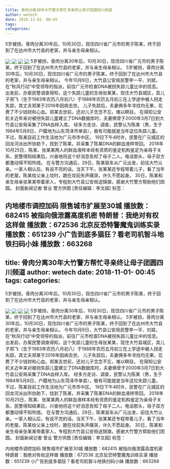 ```yaml
---
title: 骨肉分离30年大竹警方帮忙寻亲终让母子团圆四川频道
author: wetech
date: 2018-11-01- 00:45
tags: 
categories: 
---
```

5岁被拐，骨肉分离30年后，10月30日，现住四川省广元市的男子陈某，终于回到了在达州市大竹县的老家，并与亲生母亲相认。
<!-- more -->
                
<img align="center" border="0" src="http://p0.ifengimg.com/a/2018_44/829741f7b727f0d_size55_w540_h405.jpg" />
                
<img align="center" border="0" src="http://p2.ifengimg.com/a/2018_44/275d6e46e46defa_size32_w540_h405.jpg" />
                
<img align="center" border="0" src="http://p1.ifengimg.com/a/2018_44/664270d3ce7a6f5_size47_w540_h720.jpg" />
            
<img align="center" border="0" src="http://p2.ifengimg.com/a/2016/0810/204c433878d5cf9size1_w16_h16.png" />
5岁被拐，骨肉分离30年后，10月30日，现住四川省广元市的男子陈某，终于回到了在达州市大竹县的老家，并与亲生母亲相认。
5岁被拐，骨肉分离30年后，10月30日，现住四川省广元市的男子陈某，终于回到了在达州市大竹县的老家，并与亲生母亲相认。
今年10月9日，大竹县公安局民警李一平、刘斌，在“秋风行动”中受领导的指派，前往广元市检查DNA被拐失踪儿童比中的信息。出发前，办案民警调查得知，这个失踪儿童的生母张某某，现住大竹县城区，其儿子郑飞（生于1983年农历八月初八）于1988年农历五月初三在上学途中被人拐走失踪，其丈夫郑某于2016年因病去世。
儿子失踪后，夫妻俩多年寻找均无果，花费了不少钱财和心血。郑某去世前，还对儿子念念不忘，难以瞑目。
在得知公安机关近年来对被拐失踪儿童建立了DNA数据库时，夫妻俩曾于2000年3月7日到大竹县公安局采集了DNA血样入库。
经多方走访、调查，民警认为陈某（男，生于1984年5月8日，户籍地为山东菏泽市单县），极有可能就是当年这位失踪儿童。不过，陈某目前工作生活地为广元市市中区。
19日下午4时许，民警在广元城区的回龙河派出所协助下，找到了陈某，并采集了陈某DNA的鲜血液样带回。
2018年10月25日，陈某、张某某两人的鲜血液样本经有资质的鉴定机构鉴定为亲母子关系，民警得知结果后，兴奋地将这个好消息告知了母子二人。电话那头，母子双方都激动得不知所措。
在与警方沟通后，29日，陈某驱车从广元出发，前往大竹认亲。一家人相认后，有说不完的话。当天下午，张某某还专程带着儿子，看了当年的老屋。陈某给父亲上坟时，跪在坟前失声痛哭，许久不愿起身。
30日，陈某和亲生母亲张某某带着家人，专程到大竹县公安局送锦旗，感谢大竹警方帮助他们团圆。
封面新闻记者 曾业 警方供图
[责任编辑：李文超]
标签：
 
 
 
 
 
 
 
 
             
内地楼市调控加码 限售城市扩展至30城
播放数：682415
被指向俄泄露高度机密 特朗普：我绝对有权这样做
播放数：672536
北京反恐特警魔鬼训练实录
播放数：651239
小广告到底多猖狂？看老司机智斗地铁扫码小妹
播放数：663268
---
title: 骨肉分离30年大竹警方帮忙寻亲终让母子团圆四川频道
author: wetech
date: 2018-11-01- 00:45
tags: 
categories: 
---
5岁被拐，骨肉分离30年后，10月30日，现住四川省广元市的男子陈某，终于回到了在达州市大竹县的老家，并与亲生母亲相认。
<!-- more -->
                
<img align="center" border="0" src="http://p0.ifengimg.com/a/2018_44/829741f7b727f0d_size55_w540_h405.jpg" />
                
<img align="center" border="0" src="http://p2.ifengimg.com/a/2018_44/275d6e46e46defa_size32_w540_h405.jpg" />
                
<img align="center" border="0" src="http://p1.ifengimg.com/a/2018_44/664270d3ce7a6f5_size47_w540_h720.jpg" />
            
<img align="center" border="0" src="http://p2.ifengimg.com/a/2016/0810/204c433878d5cf9size1_w16_h16.png" />
5岁被拐，骨肉分离30年后，10月30日，现住四川省广元市的男子陈某，终于回到了在达州市大竹县的老家，并与亲生母亲相认。
5岁被拐，骨肉分离30年后，10月30日，现住四川省广元市的男子陈某，终于回到了在达州市大竹县的老家，并与亲生母亲相认。
今年10月9日，大竹县公安局民警李一平、刘斌，在“秋风行动”中受领导的指派，前往广元市检查DNA被拐失踪儿童比中的信息。出发前，办案民警调查得知，这个失踪儿童的生母张某某，现住大竹县城区，其儿子郑飞（生于1983年农历八月初八）于1988年农历五月初三在上学途中被人拐走失踪，其丈夫郑某于2016年因病去世。
儿子失踪后，夫妻俩多年寻找均无果，花费了不少钱财和心血。郑某去世前，还对儿子念念不忘，难以瞑目。
在得知公安机关近年来对被拐失踪儿童建立了DNA数据库时，夫妻俩曾于2000年3月7日到大竹县公安局采集了DNA血样入库。
经多方走访、调查，民警认为陈某（男，生于1984年5月8日，户籍地为山东菏泽市单县），极有可能就是当年这位失踪儿童。不过，陈某目前工作生活地为广元市市中区。
19日下午4时许，民警在广元城区的回龙河派出所协助下，找到了陈某，并采集了陈某DNA的鲜血液样带回。
2018年10月25日，陈某、张某某两人的鲜血液样本经有资质的鉴定机构鉴定为亲母子关系，民警得知结果后，兴奋地将这个好消息告知了母子二人。电话那头，母子双方都激动得不知所措。
在与警方沟通后，29日，陈某驱车从广元出发，前往大竹认亲。一家人相认后，有说不完的话。当天下午，张某某还专程带着儿子，看了当年的老屋。陈某给父亲上坟时，跪在坟前失声痛哭，许久不愿起身。
30日，陈某和亲生母亲张某某带着家人，专程到大竹县公安局送锦旗，感谢大竹警方帮助他们团圆。
封面新闻记者 曾业 警方供图
[责任编辑：李文超]
标签：
 
 
 
 
 
 
 
 
             
内地楼市调控加码 限售城市扩展至30城
播放数：682415
被指向俄泄露高度机密 特朗普：我绝对有权这样做
播放数：672536
北京反恐特警魔鬼训练实录
播放数：651239
小广告到底多猖狂？看老司机智斗地铁扫码小妹
播放数：663268
